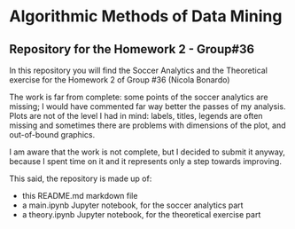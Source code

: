 # Algorithmic Methods of Data Mining
## Repository for the Homework 2 - Group#36

In this repository you will find the Soccer Analytics and the Theoretical exercise for the Homework 2 of Group #36 (Nicola Bonardo)

The work is far from complete: some points of the soccer analytics are missing; I would have commented far way better the passes of my analysis. Plots are not of the level I had in mind: labels, titles, legends are often missing and sometimes there are problems with dimensions of the plot, and out-of-bound graphics. 

I am aware that the work is not complete, but I decided to submit it anyway, because I spent time on it and it represents only a step towards improving.

This said, the repository is made up of:
* this README.md markdown file
* a main.ipynb Jupyter notebook, for the soccer analytics part
* a theory.ipynb Jupyter notebook, for the theoretical exercise part

